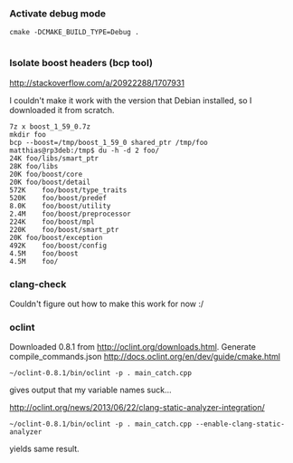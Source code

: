 ### Activate debug mode
```
cmake -DCMAKE_BUILD_TYPE=Debug .


```

### Isolate boost headers (bcp tool)
http://stackoverflow.com/a/20922288/1707931

I couldn't make it work with the version that Debian installed, so I downloaded it from scratch.
```
7z x boost_1_59_0.7z
mkdir foo
bcp --boost=/tmp/boost_1_59_0 shared_ptr /tmp/foo
matthias@rp3deb:/tmp$ du -h -d 2 foo/
24K	foo/libs/smart_ptr
28K	foo/libs
20K	foo/boost/core
20K	foo/boost/detail
572K	foo/boost/type_traits
520K	foo/boost/predef
8.0K	foo/boost/utility
2.4M	foo/boost/preprocessor
224K	foo/boost/mpl
220K	foo/boost/smart_ptr
20K	foo/boost/exception
492K	foo/boost/config
4.5M	foo/boost
4.5M	foo/
```

### clang-check
Couldn't figure out how to make this work for now :/

### oclint
Downloaded 0.8.1 from http://oclint.org/downloads.html.
Generate compile_commands.json
http://docs.oclint.org/en/dev/guide/cmake.html
```
~/oclint-0.8.1/bin/oclint -p . main_catch.cpp
```
gives output that my variable names suck...

http://oclint.org/news/2013/06/22/clang-static-analyzer-integration/
```
~/oclint-0.8.1/bin/oclint -p . main_catch.cpp --enable-clang-static-analyzer
```
yields same result.

